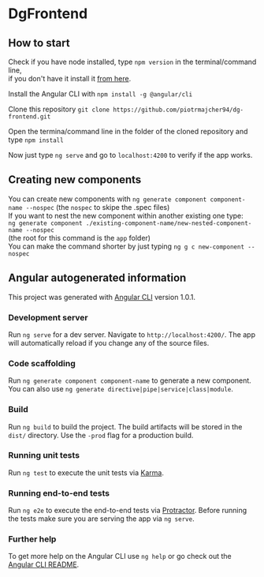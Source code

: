 # DgFrontend

## How to start

Check if you have node installed, type `npm version` in the terminal/command line,  
if you don't have it install it [from here](https://www.npmjs.com/package/npm).

Install the Angular CLI with `npm install -g @angular/cli`  

Clone this repository `git clone https://github.com/piotrmajcher94/dg-frontend.git`

Open the termina/command line in the folder of the cloned repository and type `npm install`

Now just type `ng serve` and go to `localhost:4200` to verify if the app works.

## Creating new components

You can create new components with `ng generate component component-name --nospec` (the `nospec` to skipe the .spec files)  
If you want to nest the new component within another existing one type:  
`ng generate component ./existing-component-name/new-nested-component-name --nospec`  
(the root for this command is the `app` folder)  
You can make the command shorter by just typing `ng g c new-component --nospec`


## Angular autogenerated information

This project was generated with [Angular CLI](https://github.com/angular/angular-cli) version 1.0.1.

### Development server

Run `ng serve` for a dev server. Navigate to `http://localhost:4200/`. The app will automatically reload if you change any of the source files.

### Code scaffolding

Run `ng generate component component-name` to generate a new component. You can also use `ng generate directive|pipe|service|class|module`.

### Build

Run `ng build` to build the project. The build artifacts will be stored in the `dist/` directory. Use the `-prod` flag for a production build.

### Running unit tests

Run `ng test` to execute the unit tests via [Karma](https://karma-runner.github.io).

### Running end-to-end tests

Run `ng e2e` to execute the end-to-end tests via [Protractor](http://www.protractortest.org/).
Before running the tests make sure you are serving the app via `ng serve`.

### Further help

To get more help on the Angular CLI use `ng help` or go check out the [Angular CLI README](https://github.com/angular/angular-cli/blob/master/README.md).
